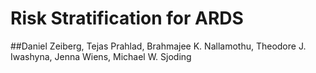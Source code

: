 # Risk Stratification for ARDS
##Daniel Zeiberg, Tejas Prahlad, Brahmajee K. Nallamothu, Theodore J. Iwashyna, Jenna Wiens, Michael W. Sjoding
